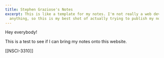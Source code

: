 ```yaml
---
title: Stephen Graziose's Notes
excerpt: This is like a template for my notes. I'm not really a web developer or
  anything, so this is my best shot of actually trying to publish my notes.
---
```

Hey everybody!

This is a test to see if I can bring my notes onto this website.

[[NSCI-3310]]